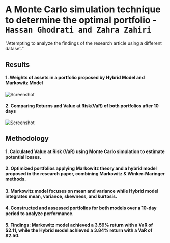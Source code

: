 # A Monte Carlo simulation technique to determine the optimal portfolio - <br> `Hassan Ghodrati and Zahra Zahiri`

"Attempting to analyze the findings of the research article using a different dataset." 

## Results

#### 1. Weights of assets in a portfolio proposed by Hybrid Model and Markowitz Model

![Screenshot]('pie.png) 

#### 2. Comparing Returns and Value at Risk(VaR) of both portfolios after 10 days 

![Screenshot]('result.png) 

## Methodology

#### 1. Calculated Value at Risk (VaR) using Monte Carlo simulation to estimate potential losses.
#### 2. Optimized portfolios applying Markowitz theory and a hybrid model proposed in the research paper, combining Markowitz & Winker-Maringer methods.
#### 3. Markowitz model focuses on mean and variance while Hybrid model integrates mean, variance, skewness, and kurtosis.
#### 4. Constructed and assessed portfolios for both models over a 10-day period to analyze performance.
#### 5. Findings: Markowitz model achieved a 3.59% return with a VaR of $2.11, while the Hybrid model achieved a 3.84% return with a VaR of $2.50. 

